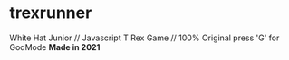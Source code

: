 # trexrunner
White Hat Junior // Javascript T Rex Game // 100% Original
press 'G' for GodMode
**Made in 2021**
